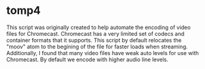 # tomp4

This script was originally created to help automate the encoding of video
files for Chromecast.  Chromecast has a very limited set of codecs and
container formats that it supports.  This script by default relocates the
"moov" atom to the begining of the file for faster loads when streaming.
Additionally, I found that many video files have weak auto levels for use
with Chromecast.  By default we encode with higher audio line levels.
